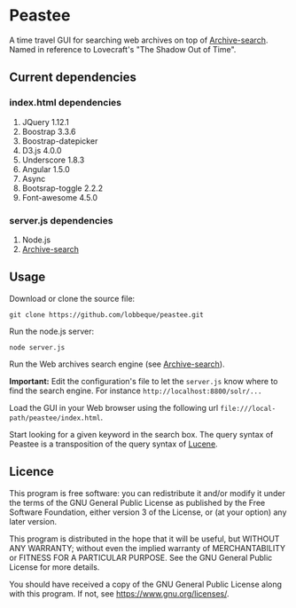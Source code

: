 # Peastee

A time travel GUI for searching web archives on top of [Archive-search](https://github.com/lobbeque/archive-search). Named in reference to Lovecraft's "The Shadow Out of Time". 

## Current dependencies 

### index.html dependencies

   1. JQuery 1.12.1
   2. Boostrap 3.3.6
   3. Boostrap-datepicker
   4. D3.js 4.0.0
   5. Underscore 1.8.3
   6. Angular 1.5.0
   7. Async
   8. Bootsrap-toggle 2.2.2
   9. Font-awesome 4.5.0

### server.js dependencies

   1. Node.js 
   2. [Archive-search](https://github.com/lobbeque/archive-search)

## Usage 

Download or clone the source file:

```
git clone https://github.com/lobbeque/peastee.git
```

Run the node.js server:

```
node server.js
```

Run the Web archives search engine (see [Archive-search](https://github.com/lobbeque/archive-search)).

**Important:** Edit the configuration's file to let the `server.js` know where to find the search engine. For instance `http://localhost:8800/solr/...`   

Load the GUI in your Web browser using the following url `file:///local-path/peastee/index.html`. 

Start looking for a given keyword in the search box. The query syntax of Peastee is a transposition of the query syntax of [Lucene](https://lucene.apache.org/core/2_9_4/queryparsersyntax.html).

## Licence

This program is free software: you can redistribute it and/or modify it under the terms of the GNU General Public License as published by the Free Software Foundation, either version 3 of the License, or (at your option) any later version.

This program is distributed in the hope that it will be useful, but WITHOUT ANY WARRANTY; without even the implied warranty of MERCHANTABILITY or FITNESS FOR A PARTICULAR PURPOSE. See the GNU General Public License for more details.

You should have received a copy of the GNU General Public License along with this program.  If not, see <https://www.gnu.org/licenses/>.